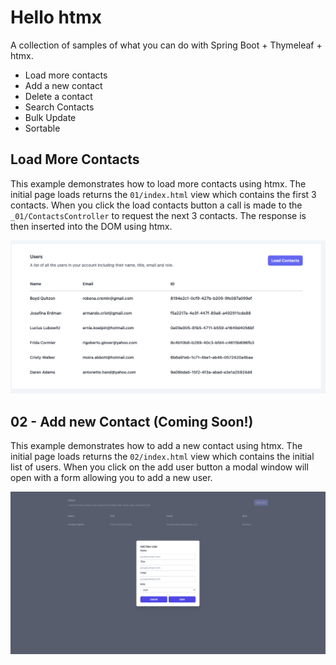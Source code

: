 # Hello htmx

A collection of samples of what you can do with Spring Boot + Thymeleaf + htmx. 

- Load more contacts
- Add a new contact
- Delete a contact
- Search Contacts
- Bulk Update
- Sortable 


## Load More Contacts

This example demonstrates how to load more contacts using htmx. The initial page loads returns the `01/index.html`
 view which contains the first 3 contacts. When you click the load contacts button a call is made to the `_01/ContactsController` 
to request the next 3 contacts. The response is then inserted into the DOM using htmx.

![Load More Contacts](./images/load-more-contacts.png)

## 02 - Add new Contact (Coming Soon!)

This example demonstrates how to add a new contact using htmx. The initial page loads returns the `02/index.html`
 view which contains the initial list of users. When you click on the add user button a modal window will open with a form
allowing you to add a new user.

![Add New User](./images/add-new-user.png)